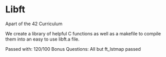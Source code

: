 # Libft
Apart of the 42 Curriculum 

We create a library of helpful C functions as well as a makefile to compile them into an easy to use libft.a file.

Passed with: 120/100
Bonus Questions: All but ft_lstmap passed
